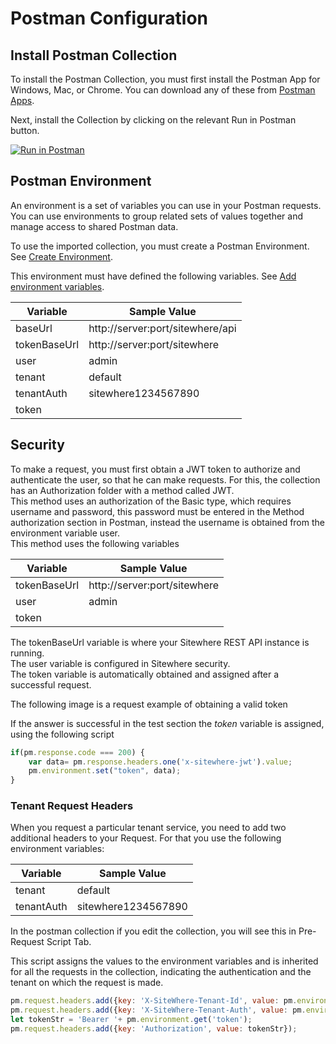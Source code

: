 # Postman Configuration

## Install Postman Collection
To install the Postman Collection, you must first install the Postman App for Windows, Mac, or Chrome. You can download any of these from [Postman Apps](https://www.getpostman.com/apps).

Next, install the Collection by clicking on the relevant Run in Postman button.

[![Run in Postman](https://run.pstmn.io/button.svg)](https://app.getpostman.com/run-collection/78d8f4507adfab6ed0d8)



##  Postman Environment
An environment is a set of variables you can use in your Postman requests. You can use environments to group related sets of values together and manage access to shared Postman data.

To use the imported collection, you must create a Postman Environment. See [Create Environment](https://learning.postman.com/docs/postman/variables-and-environments/managing-environments/#creating-environments).

This environment must have defined the following variables. See [Add environment variables](https://learning.postman.com/docs/postman/variables-and-environments/managing-environments/#adding-environment-variables).

Variable     |  Sample Value
------------ | --------------------------------
baseUrl      |   http://server:port/sitewhere/api 
tokenBaseUrl |   http://server:port/sitewhere
user         |   admin
tenant       |   default
tenantAuth   |   sitewhere1234567890
token        |

 ## Security
 To make a request, you must first obtain a JWT token to authorize and authenticate the user, so that he can make requests. For this, the collection has an Authorization folder with a method called JWT.  
 This method uses an authorization of the Basic type, which requires username and password, this password must be entered in the Method authorization section in Postman, instead the username is obtained from the environment variable user.  
 This method uses the following variables
 
Variable     |  Sample Value
------------ | -------------------------------- 
tokenBaseUrl |   http://server:port/sitewhere
user         |   admin
token        |

The tokenBaseUrl variable is where your Sitewhere REST API instance is running.  
The user variable is configured in Sitewhere security.  
The token variable is automatically obtained and assigned after a successful request.

The following image is a request example of obtaining a valid token

<InlineImage src="/images/postman/JWT_Request.png" caption="JWT Request"/>

If the answer is successful in the test section the _token_ variable is assigned, using the following script

```javascript
if(pm.response.code === 200) {
    var data= pm.response.headers.one('x-sitewhere-jwt').value;
    pm.environment.set("token", data);
}
```
### Tenant Request Headers
When you request a particular tenant service, you need to add two additional headers to your Request. For that you use the following environment variables:

Variable     |  Sample Value
------------ | ---------------------
tenant       |   default
tenantAuth   |   sitewhere1234567890

In the postman collection if you edit the collection, you will see this in Pre-Request Script Tab.

<InlineImage src="/images/postman/edit_collection.png" caption="Edit Collection"/>
   
This script assigns the values ​​to the environment variables and is inherited for all the requests in the collection, indicating the authentication and the tenant on which the request is made.

```javascript
pm.request.headers.add({key: 'X-SiteWhere-Tenant-Id', value: pm.environment.get('tenant') }); 
pm.request.headers.add({key: 'X-SiteWhere-Tenant-Auth', value: pm.environment.get('tenantAuth') });
let tokenStr = 'Bearer '+ pm.environment.get('token'); 
pm.request.headers.add({key: 'Authorization', value: tokenStr}); 
```
